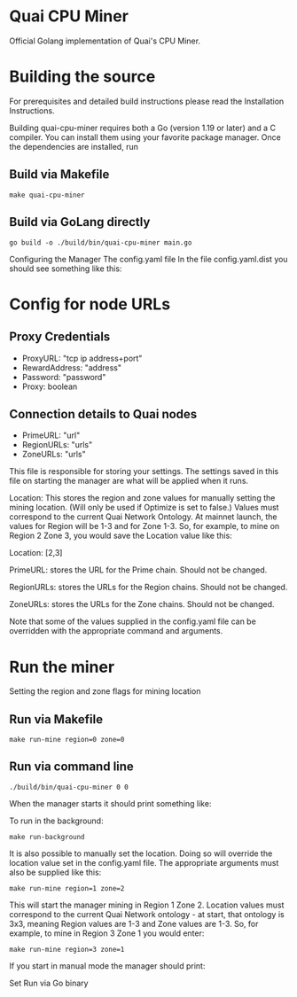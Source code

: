 # Quai CPU Miner
Official Golang implementation of Quai's CPU Miner.

# Building the source
For prerequisites and detailed build instructions please read the Installation Instructions.

Building quai-cpu-miner requires both a Go (version 1.19 or later) and a C compiler. You can install them using your favorite package manager. Once the dependencies are installed, run

## Build via Makefile
```shell
make quai-cpu-miner
```

## Build via GoLang directly

```shell
go build -o ./build/bin/quai-cpu-miner main.go
```

Configuring the Manager
The config.yaml file
In the file config.yaml.dist you should see something like this:

# Config for node URLs
## Proxy Credentials
- ProxyURL: "tcp ip address+port"
- RewardAddress: "address"
- Password: "password"
- Proxy: boolean

## Connection details to Quai nodes
- PrimeURL: "url"
- RegionURLs: "urls"
- ZoneURLs: "urls"

This file is responsible for storing your settings. The settings saved in this file on starting the manager are what will be applied when it runs.

Location: This stores the region and zone values for manually setting the mining location. (Will only be used if Optimize is set to false.) Values must correspond to the current Quai Network Ontology. At mainnet launch, the values for Region will be 1-3 and for Zone 1-3. So, for example, to mine on Region 2 Zone 3, you would save the Location value like this:

Location: [2,3]

PrimeURL: stores the URL for the Prime chain. Should not be changed.

RegionURLs: stores the URLs for the Region chains. Should not be changed.

ZoneURLs: stores the URLs for the Zone chains. Should not be changed.

Note that some of the values supplied in the config.yaml file can be overridden with the appropriate command and arguments.

# Run the miner
Setting the region and zone flags for mining location

## Run via Makefile
```shell
make run-mine region=0 zone=0
```

## Run via command line
```shell
./build/bin/quai-cpu-miner 0 0
```

When the manager starts it should print something like:

To run in the background:

```shell
make run-background
```
It is also possible to manually set the location. Doing so will override the location value set in the config.yaml file. The appropriate arguments must also be supplied like this:

```shell
make run-mine region=1 zone=2
````
This will start the manager mining in Region 1 Zone 2. Location values must correspond to the current Quai Network ontology - at start, that ontology is 3x3, meaning Region values are 1-3 and Zone values are 1-3. So, for example, to mine in Region 3 Zone 1 you would enter:

```shell
make run-mine region=3 zone=1
```
If you start in manual mode the manager should print:

Set
Run via Go binary
